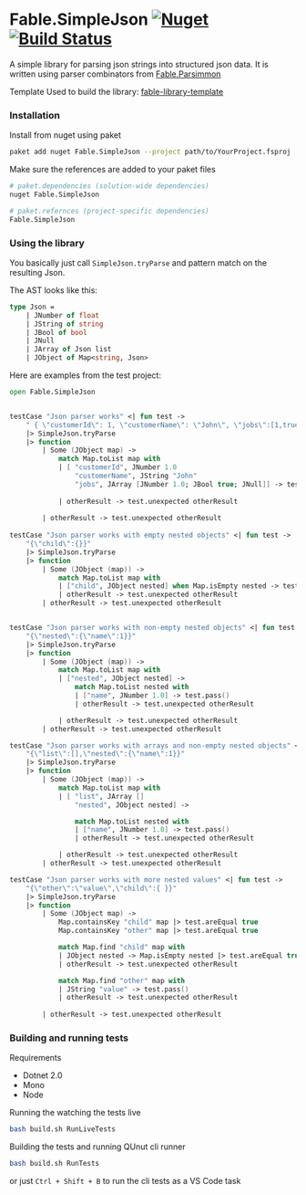 # Fable.SimpleJson [![Nuget](https://img.shields.io/nuget/v/Fable.SimpleJson.svg?colorB=green)](https://www.nuget.org/packages/Fable.SimpleJson)   [![Build Status](https://travis-ci.org/Zaid-Ajaj/Fable.SimpleJson.svg?branch=master)](https://travis-ci.org/Zaid-Ajaj/Fable.SimpleJson)

A simple library for parsing json strings into structured json data. It is written using parser combinators from [Fable.Parsimmon](https://github.com/Zaid-Ajaj/Fable.Parsimmon)


Template Used to build the library: [fable-library-template](https://github.com/Zaid-Ajaj/fable-library-template)

### Installation
Install from nuget using paket
```sh
paket add nuget Fable.SimpleJson --project path/to/YourProject.fsproj 
```
Make sure the references are added to your paket files
```sh
# paket.dependencies (solution-wide dependencies)
nuget Fable.SimpleJson

# paket.refernces (project-specific dependencies)
Fable.SimpleJson
```

### Using the library
You basically just call `SimpleJson.tryParse` and pattern match on the resulting Json. 

The AST looks like this:
```fs
type Json = 
    | JNumber of float
    | JString of string
    | JBool of bool
    | JNull
    | JArray of Json list
    | JObject of Map<string, Json>
```
Here are examples from the test project:
```fs
open Fable.SimpleJson


testCase "Json parser works" <| fun test ->
    " { \"customerId\": 1, \"customerName\": \"John\", \"jobs\":[1,true,null]}"
    |> SimpleJson.tryParse
    |> function
        | Some (JObject map) ->
            match Map.toList map with
            | [ "customerId", JNumber 1.0 
                "customerName", JString "John"
                "jobs", JArray [JNumber 1.0; JBool true; JNull]] -> test.pass()
                    
            | otherResult -> test.unexpected otherResult
                
        | otherResult -> test.unexpected otherResult 
    
testCase "Json parser works with empty nested objects" <| fun test ->
    "{\"child\":{}}"
    |> SimpleJson.tryParse
    |> function 
        | Some (JObject (map)) -> 
            match Map.toList map with
            | ["child", JObject nested] when Map.isEmpty nested -> test.pass()
            | otherResult -> test.unexpected otherResult
        | otherResult -> test.unexpected otherResult


testCase "Json parser works with non-empty nested objects" <| fun test ->
    "{\"nested\":{\"name\":1}}"
    |> SimpleJson.tryParse
    |> function 
        | Some (JObject (map)) -> 
            match Map.toList map with
            | ["nested", JObject nested] -> 
                match Map.toList nested with
                | ["name", JNumber 1.0] -> test.pass()
                | otherResult -> test.unexpected otherResult

            | otherResult -> test.unexpected otherResult 
        | otherResult -> test.unexpected otherResult

testCase "Json parser works with arrays and non-empty nested objects" <| fun test ->
    "{\"list\":[],\"nested\":{\"name\":1}}"
    |> SimpleJson.tryParse
    |> function 
        | Some (JObject (map)) -> 
            match Map.toList map with
            | [ "list", JArray []
                "nested", JObject nested] -> 

                match Map.toList nested with
                | ["name", JNumber 1.0] -> test.pass()
                | otherResult -> test.unexpected otherResult

            | otherResult -> test.unexpected otherResult 
        | otherResult -> test.unexpected otherResult

testCase "Json parser works with more nested values" <| fun test ->
    "{\"other\":\"value\",\"child\":{ }}"
    |> SimpleJson.tryParse
    |> function
        | Some (JObject map) ->
            Map.containsKey "child" map |> test.areEqual true
            Map.containsKey "other" map |> test.areEqual true

            match Map.find "child" map with
            | JObject nested -> Map.isEmpty nested |> test.areEqual true
            | otherResult -> test.unexpected otherResult 

            match Map.find "other" map with
            | JString "value" -> test.pass()
            | otherResult -> test.unexpected otherResult 
            
        | otherResult -> test.unexpected otherResult 
```

### Building and running tests
Requirements

 - Dotnet 2.0
 - Mono
 - Node


Running the watching the tests live 
```sh
bash build.sh RunLiveTests 
```
Building the tests and running QUnut cli runner
```sh
bash build.sh RunTests
```
or just `Ctrl + Shift + B` to run the cli tests as a VS Code task